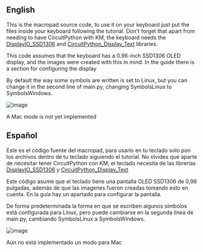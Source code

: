 <h2 align="Left"> English </h2>

This is the macropad source code, to use it on your keyboard just put the files inside your keyboard following the tutorial. Don't forget that apart from needing to have CircuitPython with KM, the keyboard needs the <a href="https://github.com/adafruit/Adafruit_CircuitPython_DisplayIO_SSD1306">DisplayIO_SSD1306</a> and <a href="https://github.com/adafruit/Adafruit_CircuitPython_Display_Text">CircuitPython_Display_Text</a> libraries.

This code assumes that the keyboard has a 0.96-inch SSD1306 OLED display, and the images were created with this in mind. In the guide there is a section for configuring the display


By default the way some symbols are written is set to Linux, but you can change it in the second line of main.py, changing SymbolsLinux to SymbolsWindows.

![image](https://github.com/JhonatanFerrer/JK206/assets/111335841/7a111fa9-9dc4-4501-8d4a-8dcf8ae04336)

A Mac mode is not yet implemented

<h2 align="Left"> Español </h2>

Este es el código fuente del macropad, para usarlo en tu teclado solo pon los archivos dentro de tu teclado siguiendo el tutorial. No olvides que aparte de necesitar tener CircuitPython con KM, el teclado necesita de las librerías <a href="https://github.com/adafruit/Adafruit_CircuitPython_DisplayIO_SSD1306">DisplayIO_SSD1306</a> y <a href="https://github.com/adafruit/Adafruit_CircuitPython_Display_Text">CircuitPython_Display_Text</a>

Este código asume que el teclado tiene una pantalla OLED SSD1306 de 0,96 pulgadas, además de que las imagenes fueron creadas tomando esto en cuenta. En la guía hay un apartado para configurar la pantalla.


De forma predeterminada la forma en que se escriben algunos símbolos está configurada para Linux, pero puede cambiarse en la segunda línea de main.py, cambiando SymbolsLinux a SymbolsWindows.

![image](https://github.com/JhonatanFerrer/JK206/assets/111335841/7a111fa9-9dc4-4501-8d4a-8dcf8ae04336)

Aún no está implementado un modo para Mac
